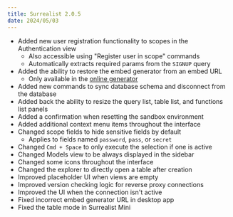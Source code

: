```yaml
---
title: Surrealist 2.0.5
date: 2024/05/03
---
```


- Added new user registration functionality to scopes in the Authentication view
	- Also accessible using "Register user in scope" commands
	- Automatically extracts required params from the `SIGNUP` query
- Added the ability to restore the embed generator from an embed URL
	- Only available in the [online generator](https://surrealist.app/mini/new)
- Added new commands to sync database schema and disconnect from the database
- Added back the ability to resize the query list, table list, and functions list panels
- Added a confirmation when resetting the sandbox environment
- Added additional context menu items throughout the interface
- Changed scope fields to hide sensitive fields by default
	- Applies to fields named `password`, `pass`, or `secret`
- Changed `Cmd + Space` to only execute the selection if one is active
- Changed Models view to be always displayed in the sidebar
- Changed some icons throughout the interface
- Changed the explorer to directly open a table after creation
- Improved placeholder UI when views are empty
- Improved version checking logic for reverse proxy connections
- Improved the UI when the connection isn't active
- Fixed incorrect embed generator URL in desktop app
- Fixed the table mode in Surrealist Mini